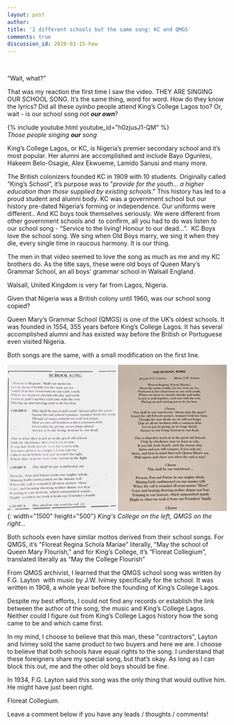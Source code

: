 ```yaml
---
layout: post
author:
title: '2 different schools but the same song: KC and QMGS'
comments: true
discussion_id: 2020-03-15-how
---
```


&nbsp;

“Wait, what?”

That was my reaction the first time I saw the video. THEY ARE SINGING OUR SCHOOL SONG. It’s the same thing, word for word. How do they know the lyrics? Did all these *oyinbo* people attend King’s College Lagos too? Or, wait - is our school song not ***our own***?

{% include youtube.html youtube_id="h0zjusJ1-QM" %}<br>*Those people singing **our** song*

King’s College Lagos, or KC, is Nigeria’s premier secondary school and it’s most popular. Her alumni are accomplished and include Bayo Ogunlesi, Hakeem Belo-Osagie, Alex Ekwueme, Lamido Sanusi and many more.&nbsp;

The British colonizers founded KC in 1909 with 10 students. Originally called “King’s School”, it’s purpose was to "*provide for the youth… a higher education than those supplied by existing schools*." This history has led to a proud student and alumni body. KC was a government school but our history pre-dated Nigeria’s forming or independence. Our uniforms were different.. And KC boys took themselves seriously. We were different from other government schools and&nbsp; to confirm, all you had to do was listen to our school song - “Service to the living\! Honour to our dead…”.&nbsp; KC Boys love the school song. We sing when Old Boys marry, we sing it when they die, every single time in raucous harmony. It is our thing.

The men in that video seemed to love the song as much as me and my KC brothers do. As the title says, these were old boys of Queen Mary’s Grammar School, an all boys’ grammar school in Walsall England.&nbsp;

Walsall, United Kingdom is very far from Lagos, Nigeria.

Given that Nigeria was a British colony until 1960, was our school song copied?&nbsp;

Queen Mary’s Grammar School (QMGS) is one of the UK’s oldest schools. It was founded in 1554, 355 years before King’s College Lagos. It has several accomplished alumni and has existed way before the British or Portuguese even visited Nigeria.&nbsp;

Both songs are the same, with a small modification on the first line.&nbsp;

![](/uploads/school-songs.jpg){: width="1500" height="500"} *King's College on the left, QMGS on the right...*&nbsp;

Both schools even have similar mottos derived from their school songs. For QMGS, it’s "Floreat Regina Schola Mariae” literally, "May the school of Queen Mary Flourish," and for King’s College, it’s “Floreat Collegium”, translated literally as “May the College Flourish”

From QMGS archivist, I learned that the QMGS school song was written by F.G. Layton&nbsp; with music by J.W. Ivimey specifically for the school. It was written in 1908, a whole year before the founding of King’s College Lagos.&nbsp;

Despite my best efforts, I could not find any records or establish the link between the author of the song, the music and King’s College Lagos. Neither could I figure out from King’s College Lagos history how the song came to be and which came first.&nbsp;

In my mind, I choose to believe that this man, these "contractors", Layton and Ivimey sold the same product to two buyers and here we are. I choose to believe that both schools have equal rights to the song. I understand that these foreigners share my special song, but that’s okay. As long as I can block this out, me and the other old boys should be fine.&nbsp;

In 1934, F.G. Layton said this song was the only thing that would outlive him. He might have just been right.&nbsp;

Floreat Collegium.&nbsp;

Leave a comment below if you have any leads / thoughts / comments\!
